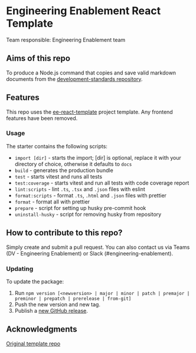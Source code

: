 # Engineering Enablement React Template

Team responsible: Engineering Enablement team

## Aims of this repo

To produce a Node.js command that copies and save valid markdown documents from the [development-standards repository](https://github.com/Amsterdam/development-standards).

## Features

This repo uses the [ee-react-template](https://github.com/Amsterdam/ee-react-template/) project template. Any frontend features have been removed.

### Usage

The starter contains the following scripts:

- `import [dir]` - starts the import; [dir] is optional, replace it with your directory of choice, otherwise it defaults to `docs`
- `build` - generates the production bundle
- `test` - starts vitest and runs all tests
- `test:coverage` - starts vitest and run all tests with code coverage report
- `lint:scripts` - lint `.ts`, `.tsx` and `.json` files with eslint
- `format:scripts` - format `.ts`, `.html` and `.json` files with prettier
- `format` - format all with prettier
- `prepare` - script for setting up husky pre-commit hook
- `uninstall-husky` - script for removing husky from repository

## How to contribute to this repo?

Simply create and submit a pull request. You can also contact us via Teams (DV - Engineering Enablement) or Slack (#engineering-enablement).

### Updating

To update the package:

1. Run `npm version [<newversion> | major | minor | patch | premajor | preminor | prepatch | prerelease | from-git]`
2. Push the new version and new tag.
3. Publish a [new GitHub release](https://github.com/Amsterdam/ee-docs-importer/releases/new).

## Acknowledgments

[Original template repo](https://github.com/kbysiec/vite-vanilla-ts-lib-starter)
